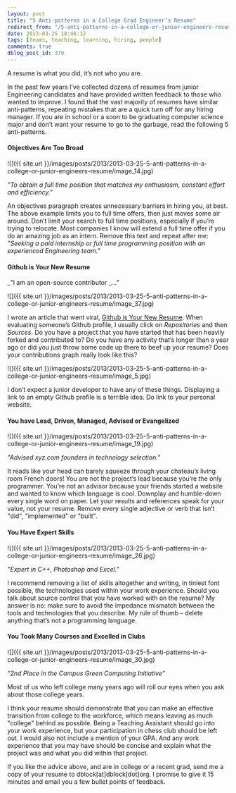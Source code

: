 ```yaml
---
layout: post
title: "5 Anti-patterns in a College Grad Engineer’s Resume"
redirect_from: "/5-anti-patterns-in-a-college-or-junior-engineers-resume/"
date: 2013-03-25 18:46:12
tags: [teams, teaching, learning, hiring, people]
comments: true
dblog_post_id: 379
---
```

A resume is what you did, it’s not who you are.

In the past few years I’ve collected dozens of resumes from junior Engineering candidates and have provided written feedback to those who wanted to improve. I found that the vast majority of resumes have similar anti-patterns, repeating mistakes that are a quick turn off for any hiring manager. If you are in school or a soon to be graduating computer science major and don’t want your resume to go to the garbage, read the following 5 anti-patterns.

#### Objectives Are Too Broad

![]({{ site.url }}/images/posts/2013/2013-03-25-5-anti-patterns-in-a-college-or-junior-engineers-resume/image_14.jpg)

_"To obtain a full time position that matches my enthusiasm, constant effort and efficiency."_

An objectives paragraph creates unnecessary barriers in hiring you, at best. The above example limits you to full time offers, then just moves some air around. Don’t limit your search to full time positions, especially if you’re trying to relocate. Most companies I know will extend a full time offer if you do an amazing job as an intern. Remove this text and repeat after me: _"Seeking a paid internship or full time programming position with an experienced Engineering team."_

#### Github is Your New Resume

_"I am an open-source contributor __..."_

![]({{ site.url }}/images/posts/2013/2013-03-25-5-anti-patterns-in-a-college-or-junior-engineers-resume/image_37.jpg)

I wrote an article that went viral, [Github is Your New Resume](https://code.dblock.org/github-is-your-new-resume). When evaluating someone’s Github profile, I usually click on _Repositories_ and then _Sources_. Do you have a project that you have started that has been heavily forked and contributed to? Do you have any activity that’s longer than a year ago or did you just throw some code up there to beef up your resume? Does your contributions graph really look like this?

![]({{ site.url }}/images/posts/2013/2013-03-25-5-anti-patterns-in-a-college-or-junior-engineers-resume/image_5.jpg)

I don’t expect a junior developer to have any of these things. Displaying a link to an empty Github profile is a terrible idea. Do link to your personal website.

#### You have Lead, Driven, Managed, Advised or Evangelized

![]({{ site.url }}/images/posts/2013/2013-03-25-5-anti-patterns-in-a-college-or-junior-engineers-resume/image_19.jpg)

_"Advised xyz.com founders in technology selection."_

It reads like your head can barely squeeze through your chateau’s living room French doors! You are not the project’s lead because you’re the only programmer. You’re not an advisor because your friends started a website and wanted to know which language is cool. Downplay and humble-down every single word on paper. Let your results and references speak for your value, not your resume. Remove every single adjective or verb that isn’t "did", "implemented" or "built".

#### You Have Expert Skills

![]({{ site.url }}/images/posts/2013/2013-03-25-5-anti-patterns-in-a-college-or-junior-engineers-resume/image_26.jpg)

_"Expert in C++, Photoshop and Excel."_

I recommend removing a list of skills altogether and writing, in tiniest font possible, the technologies used within your work experience.  Should you talk about source control that you have worked with on the resume? My answer is no: make sure to avoid the impedance mismatch between the tools and technologies that you describe. My rule of thumb – delete anything that’s not a programming language.

#### You Took Many Courses and Excelled in Clubs

![]({{ site.url }}/images/posts/2013/2013-03-25-5-anti-patterns-in-a-college-or-junior-engineers-resume/image_30.jpg)

_"2nd Place in the Campus Green Computing Initiative"_

Most of us who left college many years ago will roll our eyes when you ask about those college years.

I think your resume should demonstrate that you can make an effective transition from college to the workforce, which means leaving as much "college" behind as possible. Being a Teaching Assistant should go into your work experience, but your participation in chess club should be left out. I would also not include a mention of your GPA. And any work experience that you may have should be concise and explain what the project was and what you did within that project.

If you like the advice above, and are in college or a recent grad, send me a copy of your resume to dblock[at]dblock[dot]org. I promise to give it 15 minutes and email you a few bullet points of feedback.

